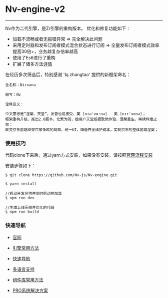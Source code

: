 # Nv-engine-v2

---
Nv作为二代引擎，是Zr引擎的重构版本。
优化和修复功能如下：
 + 加载不流畅或者无报错异常 => 完全解决此问题
 + 采用定时器和发布订阅者模式混合状态进行订阅 => 全量发布订阅者模式效率提高30倍+，业务越复杂倍率越高
 + 使用了Es6进行了重构
 + 扩展了诸多方法[详情](docs/API.md)
 
 
 在经历多次筛选后，特别感谢 'bj.zhangtao' 提供的新框架命名：
 
 ```text
全名称：Nirvana

缩写：Nv

诠释意义：

中文意思是“涅槃、天堂”，发音也易接受，英 [nɪə'vɑːnə]   美 [nɪr'vɑnə]；
框架重构升级，推出2.0版本，化繁为简，给用户天堂般极致微体验，涅槃重生，再续辉煌之意；
改变京东前端框架百家争鸣的局面，统一UI，降低开发维护成本，实现京东的整体前端涅槃；
```

### 使用技巧

代码clone下来后，通过yarn方式安装，如果没有安装，请按照[官网流程安装](https://www.yarnpkg.com/zh-Hans/)

安装步骤如下：

```node
$ git clone https://github.com/Nv-js/Nv-engine.git

$ yarn install

//启动开发环境并同时启动热加载
$ npm run dev

//生成上线压缩并优化的代码
$ npm run build
```

### 快速导航

+ [官网](http://nv.jd.com)

+ [引擎常用方法](docs/API.md)

+ [快速导航](docs/quick.md)

+ [多语言支持](docs/language.md)

+ [组件库常用方法](https://github.com/Nv-js/Nv-source)

+ [PRO系统解决方案](https://github.com/Nv-js/Nv-pro)


